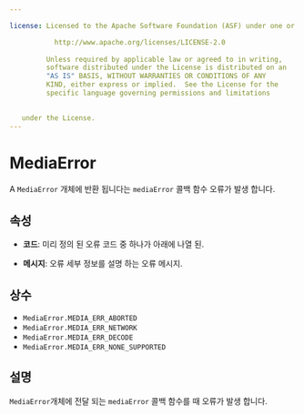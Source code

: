 ```yaml
---

license: Licensed to the Apache Software Foundation (ASF) under one or more contributor license agreements. See the NOTICE file distributed with this work for additional information regarding copyright ownership. The ASF licenses this file to you under the Apache License, Version 2.0 (the "License"); you may not use this file except in compliance with the License. You may obtain a copy of the License at

           http://www.apache.org/licenses/LICENSE-2.0
    
         Unless required by applicable law or agreed to in writing,
         software distributed under the License is distributed on an
         "AS IS" BASIS, WITHOUT WARRANTIES OR CONDITIONS OF ANY
         KIND, either express or implied.  See the License for the
         specific language governing permissions and limitations
    

   under the License.
---
```


# MediaError

A `MediaError` 개체에 반환 됩니다는 `mediaError` 콜백 함수 오류가 발생 합니다.

## 속성

*   **코드**: 미리 정의 된 오류 코드 중 하나가 아래에 나열 된.

*   **메시지**: 오류 세부 정보를 설명 하는 오류 메시지.

## 상수

*   `MediaError.MEDIA_ERR_ABORTED`
*   `MediaError.MEDIA_ERR_NETWORK`
*   `MediaError.MEDIA_ERR_DECODE`
*   `MediaError.MEDIA_ERR_NONE_SUPPORTED`

## 설명

`MediaError`개체에 전달 되는 `mediaError` 콜백 함수를 때 오류가 발생 합니다.